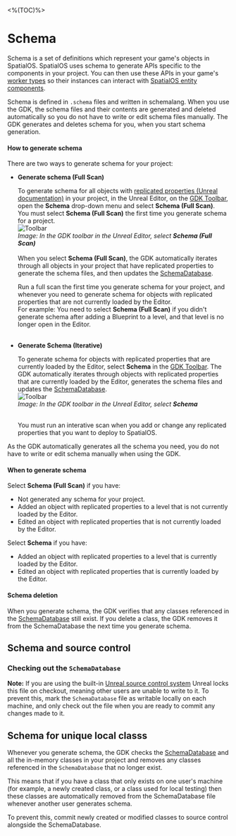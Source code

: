 <%(TOC)%>
# Schema

Schema is a set of definitions which represent your game's objects in SpatialOS. SpatialOS uses schema to generate APIs specific to the components in your project. You can then use these APIs in your game's [worker types]({{urlRoot}}//content/glossary#spatialos-component) so their instances can interact with [SpatialOS entity components]({{urlRoot}}/content/glossary#spatialos-component). </br>

Schema is defined in `.schema` files and written in schemalang.  When you use the GDK, the schema files and their contents are generated and deleted automatically so you do not have to write or edit schema files manually. The GDK generates and deletes schema for you, when you start schema generation.

#### How to generate schema

There are two ways to generate schema for your project:

* **Generate schema (Full Scan)** 

    To generate schema for all objects with [replicated properties (Unreal documentation)](https://docs.unrealengine.com/en-US/Gameplay/Networking/Actors/Properties) in your project, in the Unreal Editor, on the [GDK Toolbar]({{urlRoot}}/content/toolbars#buttons), open the **Schema** drop-down menu and select **Schema (Full Scan)**.<br/> You must select **Schema (Full Scan)** the first time you generate schema for a project. 
    <br/> ![Toolbar]({{assetRoot}}assets/screen-grabs/toolbar/schema-button-full-scan.png)<br/>
    _Image: In the GDK toolbar in the Unreal Editor, select **Schema (Full Scan)**_
    <br/><br/>When you select **Schema (Full Scan)**, the GDK automatically iterates through all objects in your project that have replicated properties to generate the schema files, and then updates the [SchemaDatabase](http://localhost:8080/reference/1.0/content/glossary#schemadatabase). <br/>

    Run a full scan the first time you generate schema for your project, and whenever you need to generate schema for objects with replicated properties that are not currently loaded by the Editor.<br/>For example: You need to select **Schema (Full Scan)** if you didn't generate schema after adding a Blueprint to a level, and that level is no longer open in the Editor.
<br/><br/>

* **Generate Schema (Iterative)**

    To generate schema for objects with replicated properties that are currently loaded by the Editor, select  **Schema** in the [GDK Toolbar]({{urlRoot}}/content/toolbars#buttons). The GDK automatically iterates through objects with replicated properties that are currently loaded by the Editor, generates the schema files and updates the [SchemaDatabase]({{urlRoot}}/content/glossary#schemadatabase).<br/>
    ![Toolbar]({{assetRoot}}assets/screen-grabs/toolbar/schema-button.png)<br/>
    _Image: In the GDK toolbar in the Unreal Editor, select **Schema**_<br/><br/>

    You must run an interative scan when you add or change any replicated properties that you want to deploy to SpatialOS.

As the GDK automatically generates all the schema you need, you do not have to write or edit schema manually when using the GDK.

#### When to generate schema

Select **Schema (Full Scan)** if you have: 

* Not generated any schema for your project.
* Added an object with replicated properties to a level that is not currently loaded by the Editor.
* Edited an object with replicated properties that is not currently loaded by the Editor.

Select **Schema** if you have:

* Added an object with replicated properties to a level that is currently loaded by the Editor.
* Edited an object with replicated properties that is currently loaded by the Editor.

#### Schema deletion 

When you generate schema, the GDK verifies that any classes referenced in the [SchemaDatabase]({{urlRoot}}/content/glossary#schemadatabase) still exist. If you delete a class, the GDK removes it from the SchemaDatabase the next time you generate schema. 

## Schema and source control 

### Checking out the `SchemaDatabase`

**Note:** If you are using the built-in [Unreal source control system](https://docs.unrealengine.com/en-US/Engine/UI/SourceControl) Unreal locks this file on checkout, meaning other users are unable to write to it. To prevent this, mark the `SchemaDatabase` file as writable locally on each machine, and only check out the file when you are ready to commit any changes made to it. 

## Schema for unique local classs

Whenever you generate schema, the GDK checks the [SchemaDatabase]({{urlRoot}}/content/glossary#schemadatabase) and all the in-memory classes in your project and removes any classes referenced in the `SchemaDatabase` that no longer exist.

This means that if you have a class that only exists on one user's machine (for example, a newly created class, or a class used for local testing) then these classes are automatically removed from the SchemaDatabase file whenever another user generates schema. 

To prevent this, commit newly created or modified classes to source control alongside the SchemaDatabase. 
